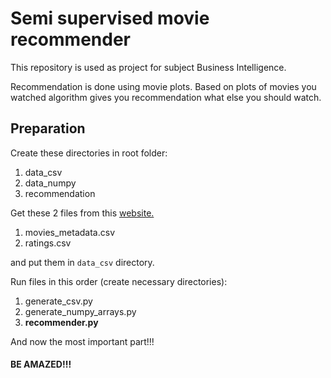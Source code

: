# Semi supervised movie recommender

This repository is used as project for subject Business Intelligence.

Recommendation is done using movie plots. 
Based on plots of movies you watched algorithm gives you recommendation what else you should watch.

## Preparation

Create these directories in root folder:
1. data_csv
2. data_numpy
3. recommendation

Get these 2 files from this [website.](https://www.kaggle.com/rounakbanik/the-movies-dataset/data)
1. movies_metadata.csv
2. ratings.csv

and put them in `data_csv` directory.

Run files in this order (create necessary directories):
1. generate_csv.py
2. generate_numpy_arrays.py
3. **recommender.py**


And now the most important part!!! 

#### BE AMAZED!!!
